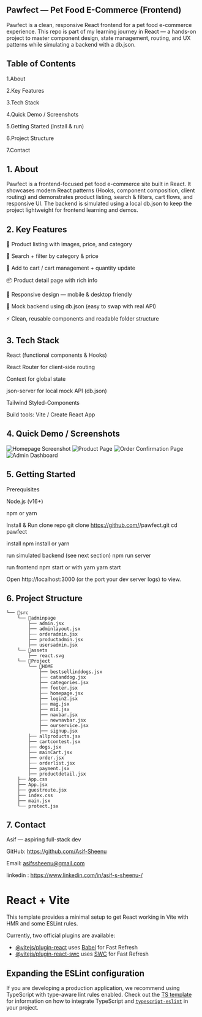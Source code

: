 ## Pawfect — Pet Food E-Commerce (Frontend) 

Pawfect is a clean, responsive React frontend for a pet food e-commerce experience. This repo is part of my learning journey in React — a hands-on project to master component design, state management, routing, and UX patterns while simulating a backend with a db.json.

## Table of Contents

1.About

2.Key Features

3.Tech Stack

4.Quick Demo / Screenshots

5.Getting Started (install & run)

6.Project Structure

7.Contact

## 1. About

Pawfect is a frontend-focused pet food e-commerce site built in React. It showcases modern React patterns (Hooks, component composition, client routing) and demonstrates product listing, search & filters, cart flows, and responsive UI. The backend is simulated using a local db.json to keep the project lightweight for frontend learning and demos.

## 2. Key Features

🌟 Product listing with images, price, and category

🔎 Search + filter by category & price

🛒 Add to cart / cart management + quantity update

📦 Product detail page with rich info

📱 Responsive design — mobile & desktop friendly

🧪 Mock backend using db.json (easy to swap with real API)

⚡ Clean, reusable components and readable folder structure

## 3. Tech Stack

React (functional components & Hooks)

React Router for client-side routing

Context for global state 

json-server for local mock API (db.json)

Tailwind Styled-Components 

Build tools: Vite / Create React App 

## 4. Quick Demo / Screenshots

![Homepage Screenshot](src/assets/screenShots/adminDashboard.gif)
![Product Page](./assets/screenShots/products.png)
![Order Confirmation Page](./assets/screenShots/orderconfirmation.png)
![Admin Dashboard ](./assets/screenShots/adminDashboard.gif)

## 5. Getting Started
Prerequisites

Node.js (v16+)

npm or yarn

Install & Run
 clone repo
git clone https://github.com/<your-username>/pawfect.git
cd pawfect

 install
npm install
 or
yarn

 run simulated backend (see next section)
npm run server

 run frontend
npm start
 or with yarn
yarn start


Open http://localhost:3000 (or the port your dev server logs) to view.

## 6. Project Structure

```
└── 📁src
    └── 📁adminpage
        ├── admin.jsx
        ├── adminlayout.jsx
        ├── orderadmin.jsx
        ├── productadmin.jsx
        ├── usersadmin.jsx
    └── 📁assets
        ├── react.svg
    └── 📁Project
        └── 📁HOME
            ├── bestsellinddogs.jsx
            ├── catanddog.jsx
            ├── categories.jsx
            ├── footer.jsx
            ├── homepage.jsx
            ├── login2.jsx
            ├── mag.jsx
            ├── mid.jsx
            ├── navbar.jsx
            ├── newnavbar.jsx
            ├── ourservice.jsx
            ├── signup.jsx
        ├── allproducts.jsx
        ├── cartcontest.jsx
        ├── dogs.jsx
        ├── mainCart.jsx
        ├── order.jsx
        ├── orderlist.jsx
        ├── payment.jsx
        ├── productdetail.jsx
    ├── App.css
    ├── App.jsx
    ├── guestroute.jsx
    ├── index.css
    ├── main.jsx
    └── protect.jsx
```

## 7. Contact

Asif — aspiring full-stack dev 

GitHub: https://github.com/Asif-Sheenu

Email: asifssheenu@gmail.com

linkedin : https://www.linkedin.com/in/asif-s-sheenu-/

# React + Vite

This template provides a minimal setup to get React working in Vite with HMR and some ESLint rules.

Currently, two official plugins are available:

- [@vitejs/plugin-react](https://github.com/vitejs/vite-plugin-react/blob/main/packages/plugin-react) uses [Babel](https://babeljs.io/) for Fast Refresh
- [@vitejs/plugin-react-swc](https://github.com/vitejs/vite-plugin-react/blob/main/packages/plugin-react-swc) uses [SWC](https://swc.rs/) for Fast Refresh

## Expanding the ESLint configuration

If you are developing a production application, we recommend using TypeScript with type-aware lint rules enabled. Check out the [TS template](https://github.com/vitejs/vite/tree/main/packages/create-vite/template-react-ts) for information on how to integrate TypeScript and [`typescript-eslint`](https://typescript-eslint.io) in your project.
